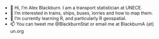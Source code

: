 - 👋 Hi, I’m Alex Blackburn. I am a transport statistician at UNECE.
- 👀 I’m interested in trains, ships, buses, lorries and how to map them. 
- 🌱 I’m currently learning R, and particularly R geospatial.
- 📫 You can tweet me @BlackburnStat or email me at BlackburnA {at} un.org

<!---
blackburnstat/blackburnstat is a ✨ special ✨ repository because its `README.md` (this file) appears on your GitHub profile.
You can click the Preview link to take a look at your changes.
--->
